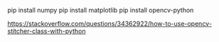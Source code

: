 pip install numpy
pip install matplotlib
pip install opencv-python


https://stackoverflow.com/questions/34362922/how-to-use-opencv-stitcher-class-with-python